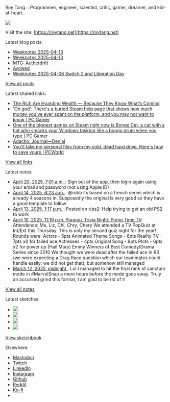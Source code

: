 Roy Tang :: Programmer, engineer, scientist, critic, gamer, dreamer, and kid-at-heart.

![](https://roytang.net/static/img/profile.jpg)

Visit the site: [https://roytang.net](https://roytang.net)

Latest blog posts:

- [Weeknotes 2025-04-13](https://roytang.net/2025/04/weeknotes-04-20/)
- [Weeknotes 2025-04-13](https://roytang.net/2025/04/weeknotes-04-13/)
- [MTG: Aetherdrift](https://roytang.net/2025/04/mtg-aetherdrift/)
- [Avowed](https://roytang.net/2025/04/avowed/)
- [Weeknotes 2025-04-06 Switch 2 and Liberation Day](https://roytang.net/2025/04/weeknotes-04-06/)

[View all posts](https://roytang.net/blog)

Latest shared links:

- [The Rich Are Hoarding Wealth — Because They Know What’s Coming](https://roytang.net/2025/04/f9a67136c118406b65ff3cd0edfad3bb/)
- [&#x27;Oh god&#x27;: There&#x27;s a buried Steam help page that shows how much money you&#x27;ve ever spent on the platform, and you may not want to know | PC Gamer](https://roytang.net/2025/04/a1e7cab72d07180a3583e82c44714af0/)
- [One of the biggest games on Steam right now is Bongo Cat, a cat with a hat who smacks your Windows taskbar like a bongo drum when you type | PC Gamer](https://roytang.net/2025/04/7ed2b6de7f6b647a03c10db73a8b0c9f/)
- [Adactio: Journal—Denial](https://roytang.net/2025/04/431f04730343449499707f5fa4558cc8/)
- [You&#x27;ll take my personal files from my cold, dead hard drive. Here&#x27;s how to save yours | PCWorld](https://roytang.net/2025/04/8778f16fef3577345f250135699f5580/)

[View all links](https://roytang.net/links)

Latest notes:

- [April 20, 2025, 7:01 a.m. ](https://roytang.net/2025/04/mo05jvj/): Sign out of the app, then login again using your email and password (not using Apple ID)
- [April 14, 2025, 6:23 a.m. ](https://roytang.net/2025/04/114332992977764366/): @robb its based on a french series which is already 4 seasons in. Supposedly the original is very good so they have a good template to follow
- [April 13, 2025, 1:17 p.m. ](https://roytang.net/2025/04/1jy0bfh/): Posted on r/ps2: Help trying to get an old PS2 to work
- [April 10, 2025, 11:19 p.m. Popquiz Trivia Night: Prime Time TV](https://roytang.net/2025/04/popquiz-tv/): Attendance: Me, Liz, Chi, Chry, Chery We attended a TV PopQuiz at Int/Ext this Thursday. This is only my second quiz night for the year! Rounds were: Actors - 5pts Animated Theme Songs - 8pts Reality TV - 7pts x0 for failed ace Actresses - 4pts Original Song - 9pts Plots - 6pts x2 for power up (Hail Mary) Emmy Winners of Best Comedy/Drama Series since 2010 We thought we were dead after the failed ace in R3 (we were expecting a Drag Race question which our teammates could handle easily; we did not get that), but somehow still managed
- [March 12, 2025, midnight ](https://roytang.net/2025/03/114144629750867086/): Lol I managed to hit the final rank of sanctum mode in #MarvelSnap a mere hours before the mode goes away. Truly an accursed grind this format, I am glad to be rid of it

[View all notes](https://roytang.net/notes)

Latest sketches:


- ![](https://roytang.net/media/cache/32/e6/32e6bccc49e8369f7e33d4b393e24821.jpg)
- ![](https://roytang.net/media/cache/6d/bb/6dbb65d9198fe1692eed00385ef079c4.jpg)
- ![](https://roytang.net/media/cache/55/78/5578c142afd534e31f9723865e041b14.jpg)
- ![](https://roytang.net/media/cache/ab/48/ab48f5f9b0480e3f07e72a0a6795f014.jpg)

[View sketchbook](https://roytang.net/albums/sketchbook)


Elsewhere:

- [Mastodon](https://indieweb.social/@roytang)
- [Twitch](https://twitch.tv/twitchyroy)
- [LinkedIn](https://www.linkedin.com/in/roytang)
- [Instagram](https://instagram.com/roytang0400)
- [Github](https://github.com/roytang)
- [Reddit](https://reddit.com/u/hungryroy)
- [Ko-fi](https://ko-fi.com/roytang)
- [](mailto:hello@roytang.net)